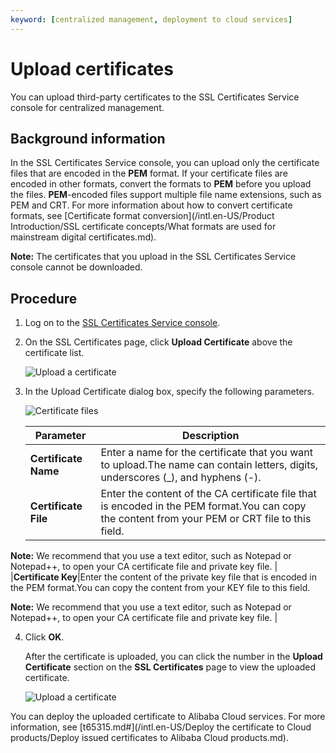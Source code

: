 ```yaml
---
keyword: [centralized management, deployment to cloud services]
---
```


# Upload certificates

You can upload third-party certificates to the SSL Certificates Service console for centralized management.

## Background information

In the SSL Certificates Service console, you can upload only the certificate files that are encoded in the **PEM** format. If your certificate files are encoded in other formats, convert the formats to **PEM** before you upload the files. **PEM**-encoded files support multiple file name extensions, such as PEM and CRT. For more information about how to convert certificate formats, see [Certificate format conversion](/intl.en-US/Product Introduction/SSL certificate concepts/What formats are used for mainstream digital certificates.md).

**Note:** The certificates that you upload in the SSL Certificates Service console cannot be downloaded.

## Procedure

1.  Log on to the [SSL Certificates Service console](https://yundunnext.console.aliyun.com/?p=cas).

2.  On the SSL Certificates page, click **Upload Certificate** above the certificate list.

    ![Upload a certificate ](https://static-aliyun-doc.oss-accelerate.aliyuncs.com/assets/img/en-US/4626116061/p33458.png)

3.  In the Upload Certificate dialog box, specify the following parameters.

    ![Certificate files](https://static-aliyun-doc.oss-accelerate.aliyuncs.com/assets/img/en-US/4626116061/p33466.png)

    |Parameter|Description|
    |---------|-----------|
    |**Certificate Name**|Enter a name for the certificate that you want to upload.The name can contain letters, digits, underscores \(\_\), and hyphens \(-\). |
    |**Certificate File**|Enter the content of the CA certificate file that is encoded in the PEM format.You can copy the content from your PEM or CRT file to this field.

**Note:** We recommend that you use a text editor, such as Notepad or Notepad++, to open your CA certificate file and private key file. |
    |**Certificate Key**|Enter the content of the private key file that is encoded in the PEM format.You can copy the content from your KEY file to this field.

**Note:** We recommend that you use a text editor, such as Notepad or Notepad++, to open your CA certificate file and private key file. |

4.  Click **OK**.

    After the certificate is uploaded, you can click the number in the **Upload Certificate** section on the **SSL Certificates** page to view the uploaded certificate.

    ![Upload a certificate](https://static-aliyun-doc.oss-accelerate.aliyuncs.com/assets/img/en-US/5382726061/p183875.png)


You can deploy the uploaded certificate to Alibaba Cloud services. For more information, see [t65315.md\#](/intl.en-US/Deploy the certificate to Cloud products/Deploy issued certificates to Alibaba Cloud products.md).

